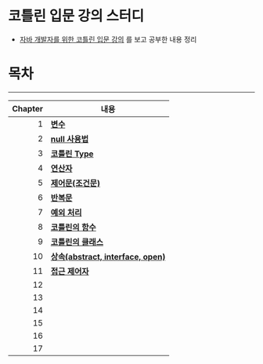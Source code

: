 # 코틀린 입문 강의 스터디

- [자바 개발자를 위한 코틀린 입문 강의](https://inf.run/A9p7) 를 보고 공부한 내용 정리

# 목차

-----

| Chapter | 내용                                                                               |
|--------:|----------------------------------------------------------------------------------|
|       1 | **[변수](src/main/kotlin/com/keepbang/lec01/lec01.md)**                            |
|       2 | **[null 사용법](src/main/kotlin/com/keepbang/lec02/lec02.md)**                      |
|       3 | **[코틀린 Type](src/main/kotlin/com/keepbang/lec03/lec03.md)**                      |
|       4 | **[연산자](src/main/kotlin/com/keepbang/lec04/lec04.md)**                           |
|       5 | **[제어문(조건문)](src/main/kotlin/com/keepbang/lec05/lec05.md)**                      |
|       6 | **[반복문](src/main/kotlin/com/keepbang/lec06/lec06.md)**                           |
|       7 | **[예외 처리](src/main/kotlin/com/keepbang/lec07/lec07.md)**                         |
|       8 | **[코틀린의 함수](src/main/kotlin/com/keepbang/lec08/lec08.md)**                       |
|       9 | **[코틀린의 클래스](src/main/kotlin/com/keepbang/lec09/lec09.md)**                      |
|      10 | **[상속(abstract, interface, open)](src/main/kotlin/com/keepbang/lec10/lec10.md)** |
|      11 | **[접근 제어자](src/main/kotlin/com/keepbang/lec11/lec11.md)**                        |
|      12 |                                                                                  |
|      13 |                                                                                  |
|      14 |                                                                                  |
|      15 |                                                                                  |
|      16 |                                                                                  |
|      17 |                                                                                  |

